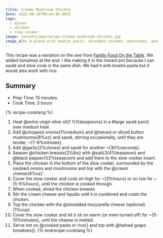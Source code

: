 ```yaml
---
title: Creamy Mushroom Chicken
date: 2025-08-16T08:44:04.897Z
tags:
  - dinner
  - chicken
  - slow cooker
image: /assets/img/recipe-creamy-mushroom-chicken.jpg
image_alt: A plate with bowtie pasta. shredded chicken, mushrooms, and grape tomatoes.
---
```


This recipe was a variation on the one from [Family Food On the Table](https://www.familyfoodonthetable.com/slow-cooker-cream-cheese-chicken/).
We added tomatoes at the end.
I like making it in the instant pot because I can sauté and slow cook in the same dish.
We had it with bowtie pasta but it would also work with rice.

## Summary

- Prep Time: 15 minutes.
- Cook Time: 3 hours

{% recipe-cooklang %}

1. Heat @extra-virgin olive oil{1 ½%teaspoons} in a #large sauté pan{} over medium heat.
1. Add @chopped onions{1%medium} and @halved or sliced button mushrooms{8%oz} and sauté, stirring occasionally, until they are tender, ~{7-8%minutes}.
1. Add @garlic{2%cloves} and sauté for another ~{30%seconds}.
1. Season @chicken breasts{2%lbs} with @salt{3/4%teaspoon} and @black pepper{1/2%teaspoon} and add them to the slow cooker insert.
1. Place the chicken in the bottom of the slow cooker, surrounded by the sautéed onions and mushrooms and top with the @cream cheese{6%oz}`.
1. Cover the slow cooker and cook on high for ~{3%hours} or on low for ~{5-6%hours}, until the chicken is cooked through.
1. When cooked, shred the chicken breasts.
1. Stir the cream cheese and liquids until it is combined and coats the chicken.
1. Top the chicken with the @shredded mozzarella cheese (optional){1%cup}.
1. Cover the slow cooker and let it sit on warm (or even turned off) for ~{5-10%minutes}, until the cheese is melted.
1. Serve hot on @cooked pasta or rice{} and top with @halved grape tomatoes{}.
   {% endrecipe-cooklang %}
